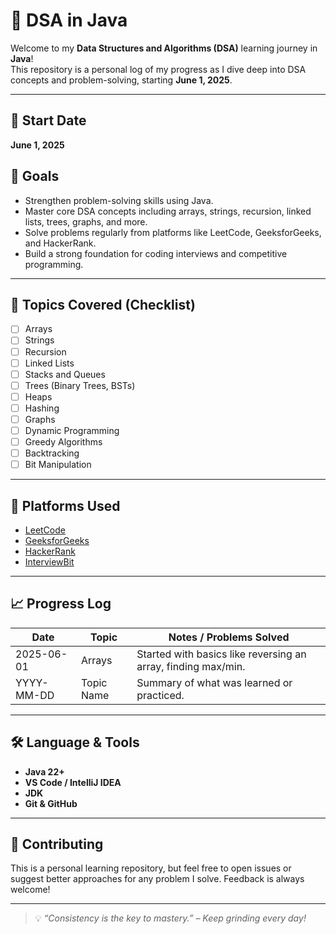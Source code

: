 # 📘 DSA in Java

Welcome to my **Data Structures and Algorithms (DSA)** learning journey in **Java**!  
This repository is a personal log of my progress as I dive deep into DSA concepts and problem-solving, starting **June 1, 2025**.

---

## 📅 Start Date
**June 1, 2025**

## 🎯 Goals

- Strengthen problem-solving skills using Java.
- Master core DSA concepts including arrays, strings, recursion, linked lists, trees, graphs, and more.
- Solve problems regularly from platforms like LeetCode, GeeksforGeeks, and HackerRank.
- Build a strong foundation for coding interviews and competitive programming.

---
## 🧠 Topics Covered (Checklist)

- [ ] Arrays
- [ ] Strings
- [ ] Recursion
- [ ] Linked Lists
- [ ] Stacks and Queues
- [ ] Trees (Binary Trees, BSTs)
- [ ] Heaps
- [ ] Hashing
- [ ] Graphs
- [ ] Dynamic Programming
- [ ] Greedy Algorithms
- [ ] Backtracking
- [ ] Bit Manipulation

---

## 🚀 Platforms Used

- [LeetCode](https://leetcode.com/)
- [GeeksforGeeks](https://www.geeksforgeeks.org/)
- [HackerRank](https://www.hackerrank.com/)
- [InterviewBit](https://www.interviewbit.com/)

---

## 📈 Progress Log

| Date       | Topic         | Notes / Problems Solved |
|------------|---------------|--------------------------|
| 2025-06-01 | Arrays        | Started with basics like reversing an array, finding max/min. |
| YYYY-MM-DD | Topic Name    | Summary of what was learned or practiced. |

---

## 🛠️ Language & Tools

- **Java 22+**
- **VS Code / IntelliJ IDEA**
- **JDK**
- **Git & GitHub**

---

## 🤝 Contributing

This is a personal learning repository, but feel free to open issues or suggest better approaches for any problem I solve. Feedback is always welcome!

---

> 💡 *“Consistency is the key to mastery.” – Keep grinding every day!*

